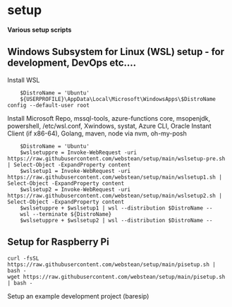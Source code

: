 # setup

**Various setup scripts**

## Windows Subsystem for Linux (WSL) setup - for development, DevOps etc....

Install WSL
```shell
    $DistroName = 'Ubuntu'
    ${USERPROFILE}\AppData\Local\Microsoft\WindowsApps\$DistroName config --default-user root
```



Install Microsoft Repo, mssql-tools, azure-functions core, msopenjdk, powershell, /etc/wsl.conf, Xwindows, systat, Azure CLI, Oracle Instant Client (if x86-64), Golang, maven, node via nvm, oh-my-posh

```shell
    $DistroName = 'Ubuntu'
    $wslsetuppre = Invoke-WebRequest -uri https://raw.githubusercontent.com/webstean/setup/main/wslsetup-pre.sh | Select-Object -ExpandProperty content
    $wslsetup1 = Invoke-WebRequest -uri https://raw.githubusercontent.com/webstean/setup/main/wslsetup1.sh | Select-Object -ExpandProperty content
    $wslsetup2 = Invoke-WebRequest -uri https://raw.githubusercontent.com/webstean/setup/main/wslsetup2.sh | Select-Object -ExpandProperty content
    $wslsetuppre + $wslsetup1 | wsl --distribution $DistroName --
    wsl --terminate ${DistroName}
    $wslsetuppre + $wslsetup2 | wsl --distribution $DistroName --
```

## Setup for Raspberry Pi

```shell
curl -fsSL https://raw.githubusercontent.com/webstean/setup/main/pisetup.sh | bash -
wget https://raw.githubusercontent.com/webstean/setup/main/pisetup.sh | bash -
```

Setup an example development project (baresip)



